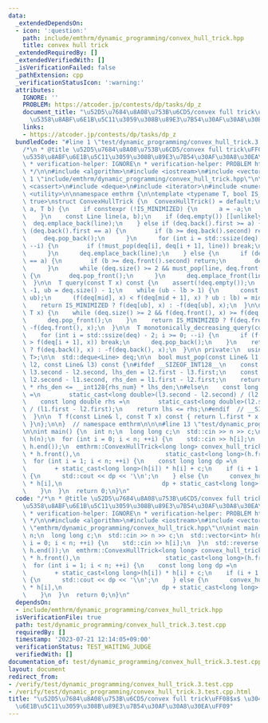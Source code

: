 ```yaml
---
data:
  _extendedDependsOn:
  - icon: ':question:'
    path: include/emthrm/dynamic_programming/convex_hull_trick.hpp
    title: convex hull trick
  _extendedRequiredBy: []
  _extendedVerifiedWith: []
  _isVerificationFailed: false
  _pathExtension: cpp
  _verificationStatusIcon: ':warning:'
  attributes:
    IGNORE: ''
    PROBLEM: https://atcoder.jp/contests/dp/tasks/dp_z
    document_title: "\u52D5\u7684\u8A08\u753B\u6CD5/convex full trick\uFF08$x$ \u304C\
      \u5358\u8ABF\u6E1B\u5C11\u3059\u308B\u89E3\u7B54\u30AF\u30A8\u30EA\uFF09"
    links:
    - https://atcoder.jp/contests/dp/tasks/dp_z
  bundledCode: "#line 1 \"test/dynamic_programming/convex_hull_trick.3.test.cpp\"\n\
    /*\n * @title \u52D5\u7684\u8A08\u753B\u6CD5/convex full trick\uFF08$x$ \u304C\
    \u5358\u8ABF\u6E1B\u5C11\u3059\u308B\u89E3\u7B54\u30AF\u30A8\u30EA\uFF09\n *\n\
    \ * verification-helper: IGNORE\n * verification-helper: PROBLEM https://atcoder.jp/contests/dp/tasks/dp_z\n\
    \ */\n\n#include <algorithm>\n#include <iostream>\n#include <vector>\n\n#line\
    \ 1 \"include/emthrm/dynamic_programming/convex_hull_trick.hpp\"\n\n\n\n#include\
    \ <cassert>\n#include <deque>\n#include <iterator>\n#include <numeric>\n#include\
    \ <utility>\n\nnamespace emthrm {\n\ntemplate <typename T, bool IS_MINIMIZED =\
    \ true>\nstruct ConvexHullTrick {\n  ConvexHullTrick() = default;\n\n  void add(T\
    \ a, T b) {\n    if constexpr (!IS_MINIMIZED) {\n      a = -a;\n      b = -b;\n\
    \    }\n    const Line line(a, b);\n    if (deq.empty()) [[unlikely]] {\n    \
    \  deq.emplace_back(line);\n    } else if (deq.back().first >= a) {\n      if\
    \ (deq.back().first == a) {\n        if (b >= deq.back().second) return;\n   \
    \     deq.pop_back();\n      }\n      for (int i = std::ssize(deq) - 2; i >= 0;\
    \ --i) {\n        if (!must_pop(deq[i], deq[i + 1], line)) break;\n        deq.pop_back();\n\
    \      }\n      deq.emplace_back(line);\n    } else {\n      if (deq.front().first\
    \ == a) {\n        if (b >= deq.front().second) return;\n        deq.pop_front();\n\
    \      }\n      while (deq.size() >= 2 && must_pop(line, deq.front(), deq[1]))\
    \ {\n        deq.pop_front();\n      }\n      deq.emplace_front(line);\n    }\n\
    \  }\n\n  T query(const T x) const {\n    assert(!deq.empty());\n    int lb =\
    \ -1, ub = deq.size() - 1;\n    while (ub - lb > 1) {\n      const int mid = std::midpoint(lb,\
    \ ub);\n      (f(deq[mid], x) < f(deq[mid + 1], x) ? ub : lb) = mid;\n    }\n\
    \    return IS_MINIMIZED ? f(deq[ub], x) : -f(deq[ub], x);\n  }\n\n  T monotonically_increasing_query(const\
    \ T x) {\n    while (deq.size() >= 2 && f(deq.front(), x) >= f(deq[1], x)) {\n\
    \      deq.pop_front();\n    }\n    return IS_MINIMIZED ? f(deq.front(), x) :\
    \ -f(deq.front(), x);\n  }\n\n  T monotonically_decreasing_query(const T x) {\n\
    \    for (int i = std::ssize(deq) - 2; i >= 0; --i) {\n      if (f(deq[i], x)\
    \ > f(deq[i + 1], x)) break;\n      deq.pop_back();\n    }\n    return IS_MINIMIZED\
    \ ? f(deq.back(), x) : -f(deq.back(), x);\n  }\n\n private:\n  using Line = std::pair<T,\
    \ T>;\n\n  std::deque<Line> deq;\n\n  bool must_pop(const Line& l1, const Line&\
    \ l2, const Line& l3) const {\n#ifdef __SIZEOF_INT128__\n    const T lhs_num =\
    \ l3.second - l2.second, lhs_den = l2.first - l3.first;\n    const T rhs_num =\
    \ l2.second - l1.second, rhs_den = l1.first - l2.first;\n    return __int128{lhs_num}\
    \ * rhs_den <= __int128{rhs_num} * lhs_den;\n#else\n    const long double lhs\
    \ =\n        static_cast<long double>(l3.second - l2.second) / (l2.first - l3.first);\n\
    \    const long double rhs =\n        static_cast<long double>(l2.second - l1.second)\
    \ / (l1.first - l2.first);\n    return lhs <= rhs;\n#endif  // __SIZEOF_INT128__\n\
    \  }\n\n  T f(const Line& l, const T x) const { return l.first * x + l.second;\
    \ }\n};\n\n}  // namespace emthrm\n\n\n#line 13 \"test/dynamic_programming/convex_hull_trick.3.test.cpp\"\
    \n\nint main() {\n  int n;\n  long long c;\n  std::cin >> n >> c;\n  std::vector<int>\
    \ h(n);\n  for (int i = 0; i < n; ++i) {\n    std::cin >> h[i];\n  }\n  std::reverse(h.begin(),\
    \ h.end());\n  emthrm::ConvexHullTrick<long long> convex_hull_trick;\n  convex_hull_trick.add(-2\
    \ * h.front(),\n                        static_cast<long long>(h.front()) * h.front());\n\
    \  for (int i = 1; i < n; ++i) {\n    const long long dp =\n        convex_hull_trick.monotonically_decreasing_query(h[i])\n\
    \        + static_cast<long long>(h[i]) * h[i] + c;\n    if (i + 1 == n) [[unlikely]]\
    \ {\n      std::cout << dp << '\\n';\n    } else {\n      convex_hull_trick.add(-2\
    \ * h[i],\n                            dp + static_cast<long long>(h[i]) * h[i]);\n\
    \    }\n  }\n  return 0;\n}\n"
  code: "/*\n * @title \u52D5\u7684\u8A08\u753B\u6CD5/convex full trick\uFF08$x$ \u304C\
    \u5358\u8ABF\u6E1B\u5C11\u3059\u308B\u89E3\u7B54\u30AF\u30A8\u30EA\uFF09\n *\n\
    \ * verification-helper: IGNORE\n * verification-helper: PROBLEM https://atcoder.jp/contests/dp/tasks/dp_z\n\
    \ */\n\n#include <algorithm>\n#include <iostream>\n#include <vector>\n\n#include\
    \ \"emthrm/dynamic_programming/convex_hull_trick.hpp\"\n\nint main() {\n  int\
    \ n;\n  long long c;\n  std::cin >> n >> c;\n  std::vector<int> h(n);\n  for (int\
    \ i = 0; i < n; ++i) {\n    std::cin >> h[i];\n  }\n  std::reverse(h.begin(),\
    \ h.end());\n  emthrm::ConvexHullTrick<long long> convex_hull_trick;\n  convex_hull_trick.add(-2\
    \ * h.front(),\n                        static_cast<long long>(h.front()) * h.front());\n\
    \  for (int i = 1; i < n; ++i) {\n    const long long dp =\n        convex_hull_trick.monotonically_decreasing_query(h[i])\n\
    \        + static_cast<long long>(h[i]) * h[i] + c;\n    if (i + 1 == n) [[unlikely]]\
    \ {\n      std::cout << dp << '\\n';\n    } else {\n      convex_hull_trick.add(-2\
    \ * h[i],\n                            dp + static_cast<long long>(h[i]) * h[i]);\n\
    \    }\n  }\n  return 0;\n}\n"
  dependsOn:
  - include/emthrm/dynamic_programming/convex_hull_trick.hpp
  isVerificationFile: true
  path: test/dynamic_programming/convex_hull_trick.3.test.cpp
  requiredBy: []
  timestamp: '2023-07-21 12:14:05+09:00'
  verificationStatus: TEST_WAITING_JUDGE
  verifiedWith: []
documentation_of: test/dynamic_programming/convex_hull_trick.3.test.cpp
layout: document
redirect_from:
- /verify/test/dynamic_programming/convex_hull_trick.3.test.cpp
- /verify/test/dynamic_programming/convex_hull_trick.3.test.cpp.html
title: "\u52D5\u7684\u8A08\u753B\u6CD5/convex full trick\uFF08$x$ \u304C\u5358\u8ABF\
  \u6E1B\u5C11\u3059\u308B\u89E3\u7B54\u30AF\u30A8\u30EA\uFF09"
---
```

